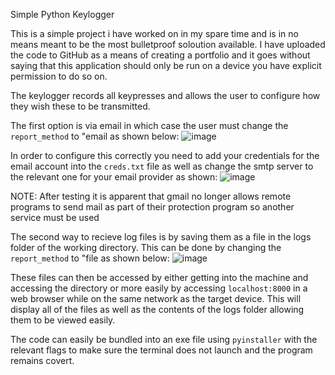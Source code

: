 Simple Python Keylogger

This is a simple project i have worked on in my spare time and is in no means meant to be the most bulletproof soloution available. I have uploaded the code to GitHub as a means of creating a portfolio and 
it goes without saying that this application should only be run on a device you have explicit permission to do so on. 

The keylogger records all keypresses and allows the user to configure how they wish these to be transmitted. 

The first option is via email in which case the user must change the `report_method` to "email as shown below:
![image](https://github.com/scyan00ffff/Keylogger/assets/99845681/7259096f-f469-4f48-b4fa-fc8941b3b3ef)

In order to configure this correctly you need to add your credentials for the email account into the `creds.txt` file as well as change the smtp server to the relevant one for your email provider as shown:
![image](https://github.com/scyan00ffff/Keylogger/assets/99845681/445221cf-5124-4d8b-b6e1-ac83490d1513)

NOTE: After testing it is apparent that gmail no longer allows remote programs to send mail as part of their protection program so another service must be used

The second way to recieve log files is by saving them as a file in the logs folder of the working directory. This can be done by changing the `report_method` to "file as shown below:
![image](https://github.com/scyan00ffff/Keylogger/assets/99845681/121fd25d-be20-4d2f-b68c-4f9853ca551b)

These files can then be accessed by either getting into the machine and accessing the directory or more easily by accessing `localhost:8000` in a web browser while on the same network as the target device.
This will display all of the files as well as the contents of the logs folder allowing them to be viewed easily.

The code can easily be bundled into an exe file using `pyinstaller` with the relevant flags to make sure the terminal does not launch and the program remains covert. 
